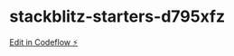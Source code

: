 # stackblitz-starters-d795xfz

[Edit in Codeflow ⚡️](https://stackblitz.com/~/github.com/Shyam4142/stackblitz-starters-d795xfz)